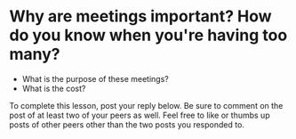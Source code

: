 # Why are meetings important? How do you know when you're having too many?

- What is the purpose of these meetings?
- What is the cost?

To complete this lesson, post your reply below. Be sure to comment on the post
of at least two of your peers as well. Feel free to like or thumbs up posts of
other peers other than the two posts you responded to.
